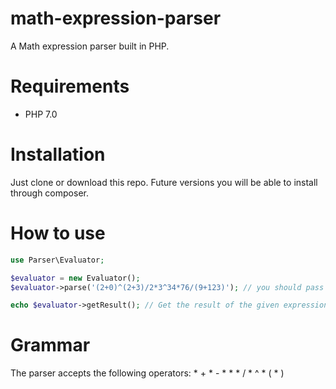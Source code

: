 # math-expression-parser
A Math expression parser built in PHP. 

# Requirements
* PHP 7.0

# Installation
Just clone or download this repo. Future versions you will be able to install through composer.

# How to use
```php
use Parser\Evaluator;

$evaluator = new Evaluator();
$evaluator->parse('(2+0)^(2+3)/2*3^34*76/(9+123)'); // you should pass a string as argument

echo $evaluator->getResult(); // Get the result of the given expression on parse function

```

# Grammar

The parser accepts the following operators:
	* + 
	* - 
	* *
	* /
	* ^
	* (
	* )


